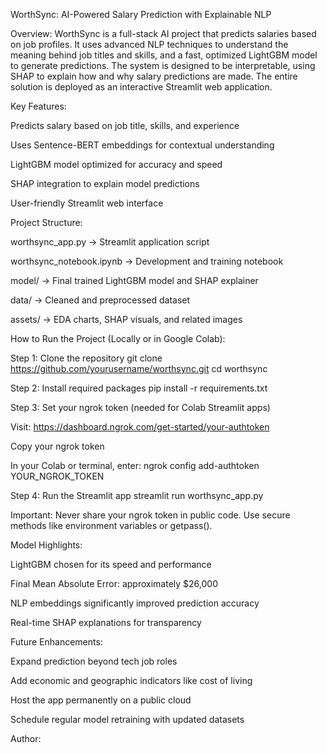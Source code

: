 WorthSync: AI-Powered Salary Prediction with Explainable NLP

Overview:
WorthSync is a full-stack AI project that predicts salaries based on job profiles. It uses advanced NLP techniques to understand the meaning behind job titles and skills, and a fast, optimized LightGBM model to generate predictions. The system is designed to be interpretable, using SHAP to explain how and why salary predictions are made. The entire solution is deployed as an interactive Streamlit web application.

Key Features:

Predicts salary based on job title, skills, and experience

Uses Sentence-BERT embeddings for contextual understanding

LightGBM model optimized for accuracy and speed

SHAP integration to explain model predictions

User-friendly Streamlit web interface

Project Structure:

worthsync_app.py → Streamlit application script

worthsync_notebook.ipynb → Development and training notebook

model/ → Final trained LightGBM model and SHAP explainer

data/ → Cleaned and preprocessed dataset

assets/ → EDA charts, SHAP visuals, and related images

How to Run the Project (Locally or in Google Colab):

Step 1: Clone the repository
git clone https://github.com/yourusername/worthsync.git
cd worthsync

Step 2: Install required packages
pip install -r requirements.txt

Step 3: Set your ngrok token (needed for Colab Streamlit apps)

Visit: https://dashboard.ngrok.com/get-started/your-authtoken

Copy your ngrok token

In your Colab or terminal, enter:
ngrok config add-authtoken YOUR_NGROK_TOKEN

Step 4: Run the Streamlit app
streamlit run worthsync_app.py

Important: Never share your ngrok token in public code. Use secure methods like environment variables or getpass().

Model Highlights:

LightGBM chosen for its speed and performance

Final Mean Absolute Error: approximately $26,000

NLP embeddings significantly improved prediction accuracy

Real-time SHAP explanations for transparency

Future Enhancements:

Expand prediction beyond tech job roles

Add economic and geographic indicators like cost of living

Host the app permanently on a public cloud

Schedule regular model retraining with updated datasets

Author:

